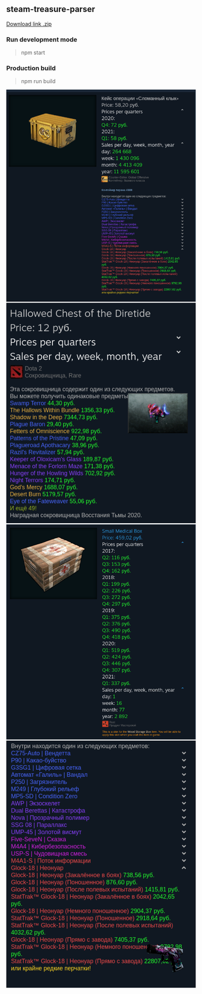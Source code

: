 ## steam-treasure-parser

[Download link .zip](https://rghost.net/7rCJBbhhZ)

### Run development mode

> npm start

### Production build

> npm run build

![CS:GO Case Prices](389abf0c01.png)
![Dota2 Case Prices](c6b3f99ad8.png)
![Rust Prices](c1a2a6ae17.png)
![Item Image](c460a2d012.png)

